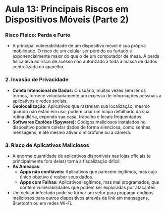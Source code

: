 # Aula 13: Principais Riscos em Dispositivos Móveis (Parte 2)

### Risco Fìsico: Perda e Furto

- A principal vulnerabilidade de um dispositivo móvel é sua própria mobilidade. O risco de um celular ser perdido ou furtado é exponencialmente maior do que o de um computador de mesa. A perda física leva ao risco de acesso não autorizado a toda a massa de dados centralizada no aparelho.

### 2. Invasão de Privacidade

- **Coleta Intencional de Dados:** O usuário, muitas vezes sem ler os termos, fornece voluntariamente um excesso de informações pessoais a aplicativos e redes sociais.
- **Geolocalização:** Aplicativos que rastreiam sua localização, mesmo quando não estão em uso, podem criar um mapa detalhado da sua rotina diária, expondo sua casa, trabalho e locais frequentados.
- **Softwares Espiões (Spyware):** Códigos maliciosos instalados no dispositivo podem coletar dados de forma silenciosa, como senhas, mensagens, e até mesmo ativar o microfone ou a câmera.

### 3. Risco de Aplicativos Maliciosos

- A enorme quantidade de aplicativos disponíveis nas lojas oficiais (e principalmente fora delas) torna a fiscalização difícil.
- **As Ameaças:**
    - **Apps não confiáveis:** Aplicativos que parecem legítimos, mas cujo único objetivo é roubar seus dados.
    - **Apps com Falhas:** Aplicativos legítimos, mas mal programados, que contêm vulnerabilidades que podem ser exploradas por atacantes.
- Um celular infectado pode se tornar um vetor para propagar códigos maliciosos para outros dispositivos através de link em mensagens, Bluetooth ou em redes Wi-Fi.

